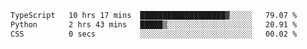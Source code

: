 <!--START_SECTION:waka-->

```txt
TypeScript   10 hrs 17 mins  ███████████████████▓░░░░░   79.07 %
Python       2 hrs 43 mins   █████▒░░░░░░░░░░░░░░░░░░░   20.91 %
CSS          0 secs          ░░░░░░░░░░░░░░░░░░░░░░░░░   00.02 %
```

<!--END_SECTION:waka-->
